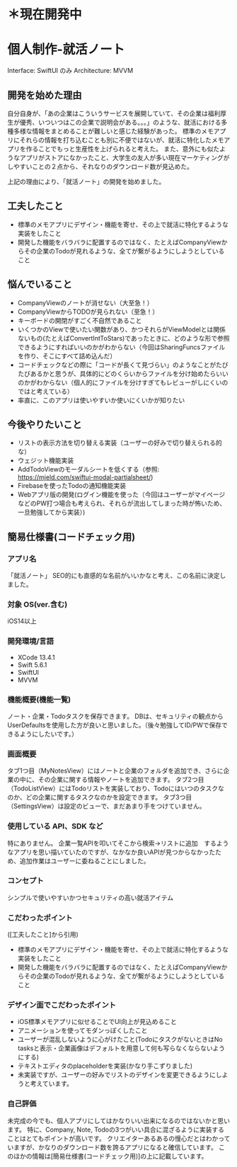 # ＊現在開発中

# 個人制作-就活ノート
Interface: SwiftUI のみ
Architecture: MVVM

## 開発を始めた理由
自分自身が、「あの企業はこういうサービスを展開していて、その企業は福利厚生が優秀、いついつはこの企業で説明会がある。。。」のような、就活における多種多様な情報をまとめることが難しいと感じた経験があった。
標準のメモアプリにそれらの情報を打ち込むことも別に不便ではないが、就活に特化したメモアプリを作ることでもっと生産性を上げられると考えた。
また、意外にも似たようなアプリがストアになかったこと、大学生の友人が多い現在マーケティングがしやすいことの２点から、それなりのダウンロード数が見込めた。

上記の理由により、「就活ノート」の開発を始めました。

## 工夫したこと
- 標準のメモアプリにデザイン・機能を寄せ、その上で就活に特化するような実装をしたこと
- 開発した機能をバラバラに配置するのではなく、たとえばCompanyViewからその企業のTodoが見れるような、全てが繋がるようにしようとしていること

## 悩んでいること
- CompanyViewのノートが消せない（大至急！）
- CompanyViewからTODOが見られない（至急！）
- キーボードの開閉がすごく不自然であること
- いくつかのViewで使いたい関数があり、かつそれらがViewModelとは関係ないもの(たとえばConvertIntToStars)であったときに、どのような形で参照できるようにすればいいのかがわからない（今回はSharingFuncsファイルを作り、そこにすべて詰め込んだ）
- コードチェックなどの際に「コードが長くて見づらい」のようなことがたびたびあるかと思うが、具体的にどのくらいからファイルを分け始めたらいいのかがわからない（個人的にファイルを分けすぎてもレビューがしにくいのではと考えている）
- 率直に、このアプリは使いやすいか使いにくいかが知りたい

## 今後やりたいこと
- リストの表示方法を切り替える実装（ユーザーの好みで切り替えられる的な）
- ウェジット機能実装
- AddTodoViewのモーダルシートを低くする（参照: https://mjeld.com/swiftui-modal-partialsheet/)
- Firebaseを使ったTodoの通知機能実装
- Webアプリ版の開発(ログイン機能を使った（今回はユーザーがマイページなどのPW打つ場合も考えられ、それらが流出してしまった時が怖いため、一旦勉強してから実装）)

## 簡易仕様書(コードチェック用)
### アプリ名 
「就活ノート」
SEO的にも直感的な名前がいいかなと考え、この名前に決定しました。

### 対象 OS(ver.含む) 
iOS14以上
### 開発環境/言語 
- XCode 13.4.1
- Swift 5.6.1
- SwiftUI
- MVVM

### 機能概要(機能一覧) 
ノート・企業・Todoタスクを保存できます。
DBは、セキュリティの観点からUserDefaultsを使用した方が良いと思いました。（後々勉強してID/PWで保存できるようにしたいです。）

### 画面概要 
タブ1つ目（MyNotesView）にはノートと企業のフォルダを追加でき、さらに企業の中に、その企業に関する情報やノートを追加できます。
タブ2つ目（TodoListView）にはTodoリストを実装しており、Todoにはいつのタスクなのか、どの企業に関するタスクなのかを設定できます。
タブ3つ目（SettingsView）は設定のビューで、まだあまり手をつけていません。

### 使用している API、SDK など 
特にありません。
企業一覧APIを叩いてそこから検索→リストに追加　するようなアプリを思い描いていたのですが、なかなか良いAPIが見つからなかったため、追加作業はユーザーに委ねることにしました。

### コンセプト 
シンプルで使いやすいかつセキュリティの高い就活アイテム

### こだわったポイント 
([工夫したこと]から引用)
- 標準のメモアプリにデザイン・機能を寄せ、その上で就活に特化するような実装をしたこと
- 開発した機能をバラバラに配置するのではなく、たとえばCompanyViewからその企業のTodoが見れるような、全てが繋がるようにしようとしていること

### デザイン面でこだわったポイント 
- iOS標準メモアプリに似せることでUI向上が見込めること
- アニメーションを使ってモダンっぽくしたこと
- ユーザーが混乱しないように心がけたこと(TodoにタスクがないときはNo tasksと表示・企業画像はデフォルトを用意して何も写らなくならないようにする)
- テキストエディタのplaceholderを実装(かなり手こずりました)
- 未実装ですが、ユーザーの好みでリストのデザインを変更できるようにしようと考えています。

### 自己評価
未完成の今でも、個人アプリにしてはかなりいい出来になるのではないかと思います。
特に、Company, Note, Todoの3つがいい具合に混ざるように実装することはとてもポイントが高いです。
クリエイターあるあるの慢心だとはわかっていますが、かなりのダウンロード数を誇るアプリになると確信しています。
このほかの情報は[簡易仕様書(コードチェック用)]の上に記載しています。




